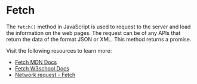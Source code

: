 # Fetch

The `fetch()` method in JavaScript is used to request to the server and load the information on the web pages. The request can be of any APIs that return the data of the format JSON or XML. This method returns a promise.

Visit the following resources to learn more:

- [Fetch MDN Docs](https://developer.mozilla.org/en-US/docs/Web/API/Fetch_API/Using_Fetch)
- [Fetch W3school Docs](https://www.w3schools.com/jsref/api_fetch.asp)
- [Network request - Fetch](https://javascript.info/fetch)
